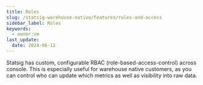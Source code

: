 ```yaml
---
title: Roles
slug: /statsig-warehouse-native/features/roles-and-access
sidebar_label: Roles
keywords:
  - owner:vm
last_update:
  date: 2024-06-12
---
```


Statsig has custom, configurable RBAC (role-based-access-control) across console. This is especially useful for warehouse native customers, as you can control who can update which metrics as well as visibility into raw data.
